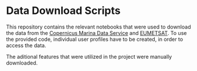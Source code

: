 # Data Download Scripts

This repository contains the relevant notebooks that were used to download the data from the [Copernicus Marina Data Service](https://marine.copernicus.eu/) and [EUMETSAT](https://www.eumetsat.int/). To use the provided code, individual user profiles have to be created, in order to access the data. 

The aditional features that were utilized in the project were manually downloaded.